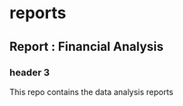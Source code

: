 # reports
## Report :  Financial Analysis
### header 3
This repo contains the data analysis reports 
